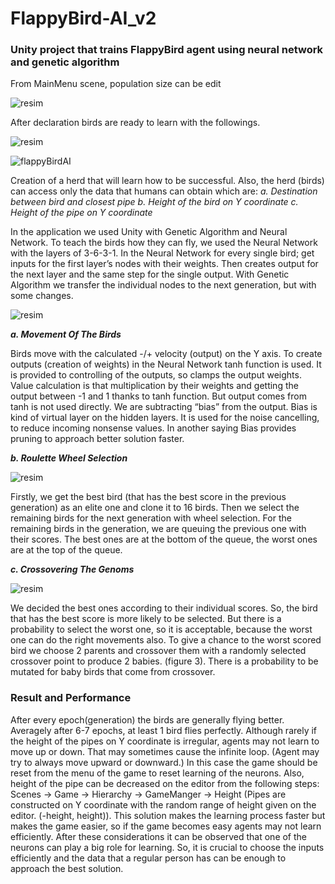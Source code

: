 # FlappyBird-AI_v2
### Unity project that trains FlappyBird agent using neural network and genetic algorithm


From MainMenu scene, population size can be edit

![resim](https://user-images.githubusercontent.com/61044813/124247635-ba8f6080-db2a-11eb-8879-8ade8fcd8445.png)

After declaration birds are ready to learn with the followings.

![resim](https://user-images.githubusercontent.com/61044813/124247875-faeede80-db2a-11eb-9b39-1d7dd8a0bef1.png)


![flappyBirdAI](https://user-images.githubusercontent.com/61044813/169121275-e1f3a290-c1ea-4122-a1e4-ad293f6824bf.PNG)

Creation of a herd that will learn how to be successful. Also, the herd (birds) can access only the data that humans can obtain which are:
_a.	Destination between bird and closest pipe
b.	Height of the bird on Y coordinate
c.	Height of the pipe on Y coordinate_


In the application we used Unity with Genetic Algorithm and Neural Network. To teach the birds how they can fly, we used the Neural Network with the layers of 3-6-3-1. In the Neural Network for every single bird; get inputs for the first layer’s nodes with their weights. Then creates output for the next layer and the same step for the single output. With Genetic Algorithm we transfer the individual nodes to the next generation, but with some changes.

![resim](https://user-images.githubusercontent.com/61044813/124250216-54f0a380-db2d-11eb-8a93-01cff08452a0.png)


_**a.	Movement Of The Birds**_

Birds move with the calculated -/+ velocity (output) on the Y axis. To create outputs (creation of weights) in the Neural Network tanh function is used. It is provided to controlling of the outputs, so clamps the output weights. Value calculation is that multiplication by their weights and getting the output between -1 and 1 thanks to tanh function. But output comes from tanh is not used directly. We are subtracting “bias” from the output. Bias is kind of virtual layer on the hidden layers. It is used for the noise cancelling, to reduce incoming nonsense values. In another saying Bias provides pruning to approach better solution faster.

**_b.	Roulette Wheel Selection_**

![resim](https://user-images.githubusercontent.com/61044813/124250174-473b1e00-db2d-11eb-89a8-02a60a948c49.png)


Firstly, we get the best bird (that has the best score in the previous generation) as an elite one and clone it to 16 birds. Then we select the remaining birds for the next generation with wheel selection. For the remaining birds in the generation, we are queuing the previous one with their scores. The best ones are at the bottom of the queue, the worst ones are at the top of the queue.
 
**_c.	Crossovering The Genoms_**

![resim](https://user-images.githubusercontent.com/61044813/124250326-73ef3580-db2d-11eb-80a7-b3fbed147bdb.png)


We decided the best ones according to their individual scores. So, the bird that has the best score is more likely to be selected. But there is a probability to select the worst one, so it is acceptable, because the worst one can do the right movements also. To give a chance to the worst scored bird we choose 2 parents and crossover them with a randomly selected crossover point to produce 2 babies. (figure 3). There is a probability to be mutated for baby birds that come from crossover.

### Result and Performance

After every epoch(generation) the birds are generally flying better. Averagely after 6-7 epochs, at least 1 bird flies perfectly. Although rarely if the height of the pipes on Y coordinate is irregular, agents may not learn to move up or down. That may sometimes cause the infinite loop. (Agent may try to always move upward or downward.) In this case the game should be reset from the menu of the game to reset learning of the neurons. Also, height of the pipe can be decreased on the editor from the following steps:
Scenes -> Game -> Hierarchy -> GameManger -> Height
 (Pipes are constructed on Y coordinate with the random range of height given on the editor. (-height, height)). This solution makes the learning process faster but makes the game easier, so if the game becomes easy agents may not learn efficiently.
After these considerations it can be observed that one of the neurons can play a big role for learning. So, it is crucial to choose the inputs efficiently and the data that a regular person has can be enough to approach the best solution.
